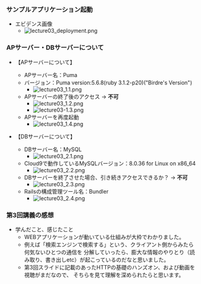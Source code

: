 ### サンプルアプリケーション起動
- エビデンス画像
    - ![lecture03_deployment.png](../image/lecture03_deployment.png)


### APサーバー・DBサーバーについて
- 【APサーバーについて】
    - APサーバー名：Puma
    - バージョン：Puma version:5.6.8(ruby 3.1.2-p20)("Birdre's Version")
      - ![lecture03_1.1.png](../image/lecture03_1.1.png)
    - APサーバーの終了後のアクセス → **不可**
      - ![lecture03_1.2.png](../image/lecture03_1.2.png)
      - ![lecture03-1.3.png](../image/lecture03_1.3.png)
    - APサーバーを再度起動
      - ![lecture03_1.4.png](../image/lecture03_1.4.png)

- 【DBサーバーについて】
    - DBサーバー名：MySQL　
      - ![lecture03_2.1.png](../image/lecture03_2.1.png)
    - Cloud9で動作しているMySQLバージョン：8.0.36 for Linux on x86_64
      - ![lecture03_2.2.png](../image/lecture03_2.2.pmg)
    - DBサーバーを終了させた場合、引き続きアクセスできるか？ → **不可**
      - ![lecture03_2.3.png](../image/lecture03_2.3.png)
    - Railsの構成管理ツール名：Bundler
      - ![lecture03_2.4.png](../image/lecture03_2.4.png)


### 第3回講義の感想
- 学んだこと、感じたこと
    - WEBアプリケーションが動いている仕組みが大枠でわかりました。
    - 例えば「検索エンジンで検索する」という、クライアント側からみたら何気ないひとつの通信を  分解していったら、膨大な情報のやりとり（読み取り、書き出しetc）が起こっているのだなと思いました。
    - 第3回スライドに記載のあったHTTPの基礎のハンズオン、および動画を視聴がまだなので、  そちらを見て理解を深められたらと思います。